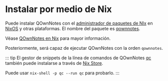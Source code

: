 # Instalar por medio de Nix

Puede instalar QOwnNotes con el [administrador de paquetes de NIx](https://wiki.nixos.org/wiki/Nix_package_manager) en [NixOS](https://nixos.org/) y otras plataformas. El nombre del paquete es [qownnotes](https://search.nixos.org/packages?channel=unstable&show=qownnotes).

Véase [QOwnNotes en Nix](https://search.nixos.org/packages?channel=unstable&show=qownnotes) para mayor información.

Posteriormente, será capaz de ejecutar QOwnNotes con la orden `qownnotes`.

::: tip
El gestor de snippets de la línea de comandos de QOwnNotes [qc](https://github.com/qownnotes/qc) también puede instalarse a través de [Nix Store](https://search.nixos.org/packages?channel=unstable&show=qc).

Puede usar `nix-shell -p qc --run qc` para probarlo.
:::
